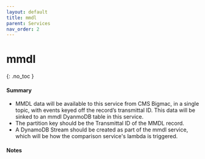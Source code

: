 ```yaml
---
layout: default
title: mmdl
parent: Services
nav_order: 2
---
```


# mmdl
{: .no_toc }

#### Summary

- MMDL data will be available to this service from CMS Bigmac, in a single topic, with events keyed off the record’s transmittal ID.  This data will be sinked to an mmdl DyanmoDB table in this service.
- The partition key should be the Transmittal ID of the MMDL record.
- A DynamoDB Stream should be created as part of the mmdl service, which will be how the comparison service's lambda is triggered.

#### Notes
